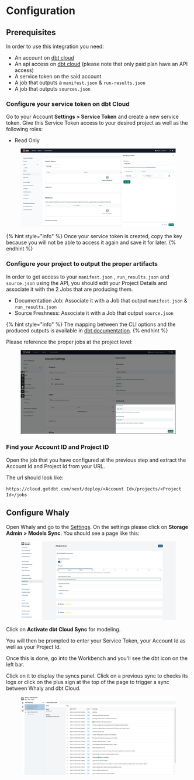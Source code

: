 # Configuration

## Prerequisites

In order to use this integration you need:

* An account on [dbt cloud](https://www.getdbt.com/)
* An api access on [dbt cloud](https://www.getdbt.com/) (please note that only paid plan have an API access)
* A service token on the said account
* A job that outputs a `manifest.json` & `run-results.json`
* A job that outputs `sources.json`&#x20;

### Configure your service token on dbt Cloud

Go to your Account **Settings > Service Token** and create a new service token. Give this Service Token access to your desired project as well as the following roles:

* Read Only

<figure><img src="../../../.gitbook/assets/image (6).png" alt=""><figcaption></figcaption></figure>

{% hint style="info" %}
Once your service token is created, copy the key because you will not be able to access it again and save it for later.
{% endhint %}

### Configure your project to output the proper artifacts

In order to get access to your `manifest.json` , `run_results.json` and `source.json` using the API, you should edit your Project Details and associate it with the 2 Jobs that are producing them.

* Documentation Job: Associate it with a Job that output `manifest.json` & `run_results.json`
* Source Freshness: Associate it with a Job that output `source.json`

{% hint style="info" %}
The mapping between the CLI options and the produced outputs is available in [dbt documentation](https://docs.getdbt.com/reference/artifacts/dbt-artifacts#when-are-artifacts-produced).
{% endhint %}

Please reference the proper jobs at the project level:

<figure><img src="../../../.gitbook/assets/image (1) (3).png" alt=""><figcaption></figcaption></figure>

### Find your Account ID and Project ID&#x20;

Open the job that you have configured at the previous step and extract the Account Id and Project Id from your URL.

The url should look like:

```
https://cloud.getdbt.com/next/deploy/<Account Id>/projects/<Project Id>/jobs
```

## Configure Whaly

Open Whaly and go to the [Settings](../../../workspace/settings.md). On the settings please click on **Storage Admin > Models Sync**. You should see a page like this:

<figure><img src="../../../.gitbook/assets/image (1).png" alt=""><figcaption></figcaption></figure>

Click on **Activate dbt Cloud Sync** for modeling.&#x20;

You will then be prompted to enter your Service Token, your Account Id as well as your Project Id.

Once this is done, go into the Workbench and you'll see the dbt icon on the left bar.

Click on it to display the syncs panel. Click on a previous sync to checks its logs or click on the plus sign at the top of the page to trigger a sync between Whaly and dbt Cloud.

<figure><img src="../../../.gitbook/assets/image (3) (4).png" alt=""><figcaption></figcaption></figure>

